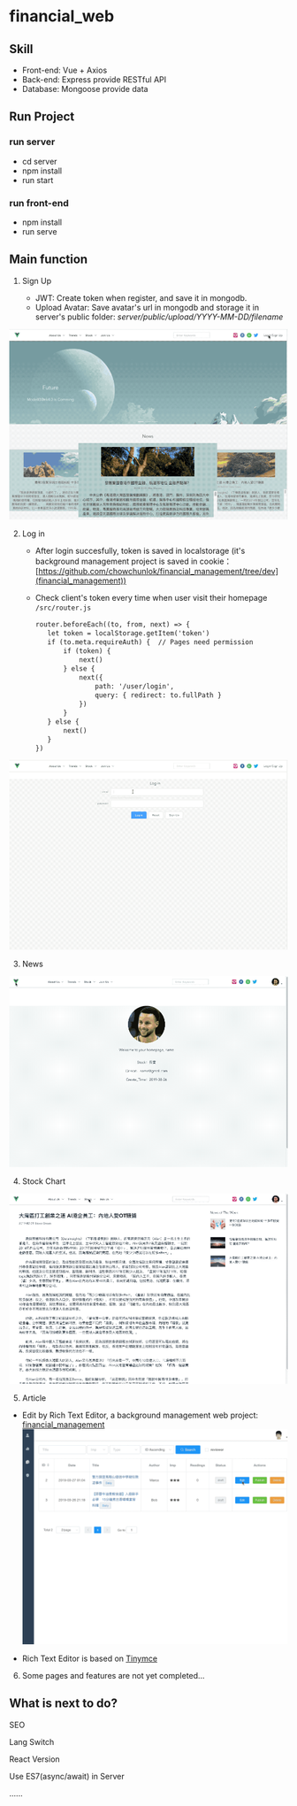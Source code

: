 # financial_web

## Skill
+ Front-end: Vue + Axios
+ Back-end: Express provide RESTful API
+ Database: Mongoose provide data

## Run Project
### run server
+ cd server
+ npm install
+ run start
### run front-end
+ npm install
+ run serve


## Main function

1. Sign Up

   - JWT: Create token when register, and save it in mongodb. 
   - Upload Avatar: Save avatar's url in mongodb and storage it in server's public folder: *server/public/upload/YYYY-MM-DD/filename*

![register](./static/gif/register.gif)



2. Log in

   - After login succesfully, token is saved in localstorage (it's background management project is saved in cookie：[https://github.com/chowchunlok/financial_management/tree/dev](financial_management))

   - Check client's token every time when user visit their homepage `/src/router.js`

     ```
     router.beforeEach((to, from, next) => {
     	let token = localStorage.getItem('token')
     	if (to.meta.requireAuth) {  // Pages need permission
     		if (token) {
     			next()
     		} else {
     			next({
     				path: '/user/login',
     				query: { redirect: to.fullPath }
     			})
     		}
     	} else {
     		next()
     	}
     })
     ```

![log in](./static/gif/Login.gif)



3. News

![news](./static/gif/news.gif)



4. Stock Chart

![Stock Chart](./static/gif/chart.gif)



5. Article

- Edit by Rich Text Editor, a background management web project: [financial_management](https://github.com/chowchunlok/financial_management/tree/dev)
  ![Edit Article in background management](./static/gif/edit.gif)

- Rich Text Editor is based on [Tinymce](https://www.tiny.cloud/get-tiny/custom-builds/)

  

6. Some pages and features are not yet completed…

## What is next to do?

SEO

Lang Switch 

React Version

Use ES7(async/await) in Server

......